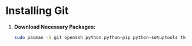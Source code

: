 # Installing Git

1. **Download Necessary Packages:**

   ```bash
   sudo pacman -S git openssh python python-pip python-setuptools tk
   ```
